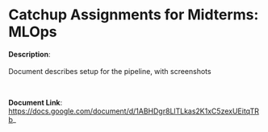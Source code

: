# Catchup Assignments for Midterms: MLOps

**Description**:<br/><br/>
Document describes setup for the pipeline, with screenshots

<br/>

**Document Link**: https://docs.google.com/document/d/1ABHDgr8LlTLkas2K1xC5zexUEitqTRb_